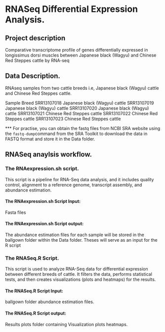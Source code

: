 # RNASeq Differential Expression Analysis.
## Project description
Comparative transcriptome profile of genes differentially expressed in longissimus dorsi muscles between Japanese black (Wagyu) and Chinese Red Steppes cattle by RNA-seq
## Data Description.
RNAseq samples from two cattle breeds i.e, Japanese black (Wagyu) cattle and Chinese Red Steppes cattle.

Sample      Breed
SRR13107018	Japanese black (Wagyu) cattle
SRR13107019	Japanese black (Wagyu) cattle
SRR13107020	Japanese black (Wagyu) cattle
SRR13107021	Chinese Red Steppes cattle
SRR13107022	Chinese Red Steppes cattle
SRR13107023	Chinese Red Steppes cattle

*** For practise, you can obtain the fastq files from NCBI SRA website using the `fastq-dump`command from the SRA Toolkit to download the data in FASTQ format and store it in the Data folder.

## RNASeq anaylsis workflow.

### The RNAexpression.sh script.
This script is a pipeline for RNA-Seq data analysis, and it includes quality control, alignment to a reference genome, transcript assembly, and abundance estimation. 

#### The RNAexpression.sh Script Input:
Fasta files
#### The RNAexpression.sh Script output: 
The abundance estimation files for each sample will be stored in the ballgown folder within the Data folder. Theses will serve as an input for the R script

### The RNASeq.R Script.
This script is used to analyze RNA-Seq data for differential expression between different breeds of cattle. It filters the data, performs statistical tests, and then creates visualizations (plots and heatmaps) for the results. 

#### The RNASeq.R Script Input: 
ballgown folder abundance estimation files.
#### The RNASeq.R Script output:
Results plots folder containing Visualization plots heatmaps.